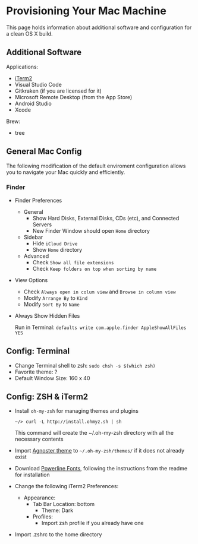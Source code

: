 # Provisioning Your Mac Machine

This page holds information about additional software and configuration for a clean OS X build.

## Additional Software

Applications:

* [iTerm2](https://www.iterm2.com)
* Visual Studio Code
* Gitkraken (if you are licensed for it)
* Microsoft Remote Desktop (from the App Store)
* Android Studio
* Xcode

Brew:

* tree

## General Mac Config

The following modification of the default enviroment configuration allows you to navigate your Mac quickly and efficiently.

### Finder

* Finder Preferences
  * General
    * Show Hard Disks, External Disks, CDs (etc), and Connected Servers
    * New Finder Window should open `Home` directory
  * Sidebar
    * Hide `iCloud Drive`
    * Show `Home` directory
  * Advanced
    * Check `Show all file extensions`
    * Check `Keep folders on top when sorting by name`
* View Options
  * Check `Always open in colum view` and `Browse in column view`
  * Modify `Arrange By` to `Kind`
  * Modify `Sort By` to `Name`
* Always Show Hidden Files

    Run in Terminal: `defaults write com.apple.finder AppleShowAllFiles YES`

## Config: Terminal

* Change Terminal shell to zsh: `sudo chsh -s $(which zsh)`
* Favorite theme: ?
* Default Window Size: 160 x 40

## Config: ZSH & iTerm2

* Install `oh-my-zsh` for managing themes and plugins

    `~/> curl -L http://install.ohmyz.sh | sh`

    This command will create the ~/.oh-my-zsh directory with all the necessary contents

* Import [Agnoster theme](https://gist.github.com/agnoster/3712874) to `~/.oh-my-zsh/themes/` if it does not already exist
* Download [Powerline Fonts](https://github.com/powerline/fonts), following the instructions from the readme for installation
* Change the following iTerm2 Preferences:
  * Appearance:
    * Tab Bar Location: bottom
      * Theme: Dark
    * Profiles:
        * Import zsh profile if you already have one
* Import .zshrc to the home directory
